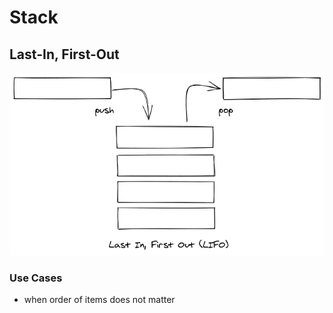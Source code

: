 # Stack

## Last-In, First-Out 

![stack diagram](img/stack.png)

### Use Cases

 - when order of items does not matter